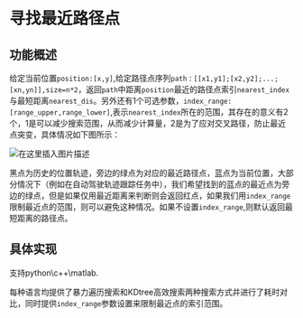 # 寻找最近路径点

## 功能概述

给定当前位置`position:[x,y]`,给定路径点序列`path：[[x1,y1];[x2,y2];...;[xn,yn]],size=n*2`，返回`path`中距离`position`最近的路径点索引`nearest_index`与最短距离`nearest_dis`。另外还有1个可选参数，`index_range: [range_upper,range_lower]`,表示`nearest_index`所在的范围，其存在的意义有2个，1是可以减少搜索范围，从而减少计算量，2是为了应对交叉路径，防止最近点突变，具体情况如下图所示：

![在这里插入图片描述](https://img-blog.csdnimg.cn/direct/52dec12019f545d98b68ea559912bf6d.png)

黑点为历史的位置轨迹，旁边的绿点为对应的最近路径点，蓝点为当前位置，大部分情况下（例如在自动驾驶轨迹跟踪任务中），我们希望找到的蓝点的最近点为旁边的绿点，但是如果仅用最近距离来判断则会返回红点，如果我们用`index_range`限制最近点的范围，则可以避免这种情况。如果不设置`index_range`,则默认返回最短距离的路径点。

## 具体实现

支持python\c++\matlab.

每种语言均提供了暴力遍历搜索和KDtree高效搜索两种搜索方式并进行了耗时对比，同时提供`index_range`参数设置来限制最近点的索引范围。

